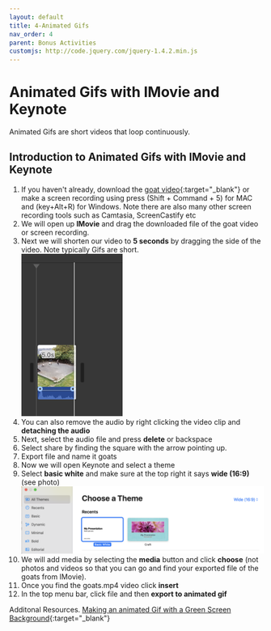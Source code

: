 ```yaml
---
layout: default
title: 4-Animated Gifs
nav_order: 4
parent: Bonus Activities
customjs: http://code.jquery.com/jquery-1.4.2.min.js
---
```


# Animated Gifs with IMovie and Keynote
Animated Gifs are short videos that loop continuously.

## Introduction to Animated Gifs with IMovie and Keynote
1. If you haven't already, download the [goat video](http://bit.ly/dsc-goat-video){:target="_blank"} or make a screen recording using press (Shift + Command + 5) for MAC and (key+Alt+R) for Windows. Note there are also many other screen recording tools such as Camtasia, ScreenCastify etc
2. We will open up **IMovie** and drag the downloaded file of the goat video or screen recording.
3. Next we will shorten our video to **5 seconds** by dragging the side of the video. Note typically Gifs are short.<br>
<img src="images/shorten-gif.png" style="width:200px;" alt="keynote templates"><br>
4. You can also remove the audio by right clicking the video clip and **detaching the audio**
5. Next, select the audio file and press **delete** or backspace
6. Select share by finding the square with the arrow pointing up.
7. Export file and name it goats
9. Now we will open Keynote and select a theme
10. Select **basic white** and make sure at the top right it says **wide (16:9)** (see photo)<br>
<img src="images/16-9.png" style="width:500px;" alt="keynote templates"><br>
11. We will add media by selecting the **media** button and click **choose** (not photos and videos so that you can go and find your exported file of the goats from IMovie).
12. Once you find the goats.mp4 video click **insert**
13. In the top menu bar, click file and then **export to animated gif** 

Additonal Resources.
[Making an animated Gif with a Green Screen Background](https://blogs.glowscotland.org.uk/fa/digilearnfalk/2023/05/19/make-your-own-animated-gif/){:target="_blank"}

<script>  

    function toggle(input) {
        var x = document.getElementById(input);
        if (x.style.display === "none") {
            x.style.display = "block";
        } else {
            x.style.display = "none";
        }
    }
</script>
